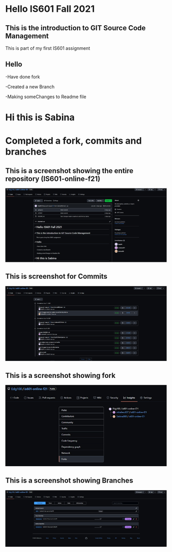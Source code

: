 # Hello IS601 Fall 2021
## This is the introduction to GIT Source Code Management
This is part of my first IS601 assignment
## Hello 
-Have done fork

-Created a new Branch

-Making someChanges to Readme file

# Hi this is Sabina
# Completed a fork, commits and branches

## This is a screenshot showing the entire repository (IS601-online-f21)
![Repository_Git_Introduction_Assignment1](Repository_Git_Introduction_Assigment1.jpg)
## This is screenshot for Commits
![Commits](Commits.jpg)
## This is a screenshot showing fork
![Forks](Forks.jpg)
## This is a screenshot showing Branches
![Branch](Branches.jpg)

